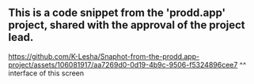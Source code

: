 ## This is a code snippet from the 'prodd.app' project, shared with the approval of the project lead.

https://github.com/K-Lesha/Snaphot-from-the-prodd.app-project/assets/106081917/aa7269d0-0d19-4b9c-9506-f5324896cee7
^^ interface of this screen

